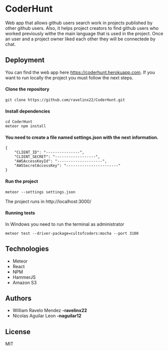 # CoderHunt

Web app that allows github users search work in projects published by other github users. Also, it helps project creators to find github users who worked previously withe the main language that is used in the project. Once an user and a project owner liked each other they will be connectede by chat.

## Deployment

You can find the web app here https://coderhunt.herokuapp.com. If you want to run locally the project you must follow the next steps.

#### Clone the repository
```
git clone https://github.com/ravelinx22/CoderHunt.git
```
#### Install dependencies
```
cd CoderHunt
meteor npm install
```
#### You need to create a file named settings.json with the next information.

```
{
	"CLIENT_ID": "---------------",
	"CLIENT_SECRET": "------------------",
	"AWSAccessKeyId": "--------------------",
	"AWSSecretAccessKey": "-----------------------"
}
```

#### Run the project
```
meteor --settings settings.json
```

The project runs in http://localhost:3000/

#### Running tests
In Windows you need to run the terminal as administrator
```
meteor test --driver-package=cultofcoders:mocha --port 3100
```

## Technologies

- Meteor
- React
- NPM
- HammerJS
- Amazon S3


## Authors
- William Ravelo Mendez **-ravelinx22**
- Nicolas Aguilar Leon **-naguilar12**

## License
MIT



